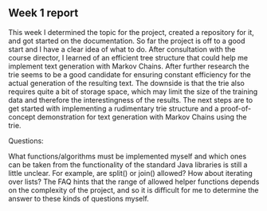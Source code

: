 ## Week 1 report ##

This week I determined the topic for the project, created a repository for it, and got started on the documentation. So far the project is off to a good start and I have a clear idea of what to do.
After consultation with the course director, I learned of an efficient tree structure that could help me implement text generation with Markov Chains. After further research the trie seems to be a good candidate for ensuring constant efficiency for the actual generation of the resulting text. The downside is that the trie also requires quite a bit of storage space, which may limit the size of the training data and therefore the interestingness of the results. 
The next steps are to get started with implementing a rudimentary trie structure and a proof-of-concept demonstration for text generation with Markov Chains using the trie.

Questions:

What functions/algorithms must be implemented myself and which ones can be taken from the functionality of the standard Java libraries is still a little unclear. For example, are split() or join() allowed? How about iterating over lists? The FAQ hints that the range of allowed helper functions depends on the complexity of the project, and so it is difficult for me to determine the answer to these kinds of questions myself. 

